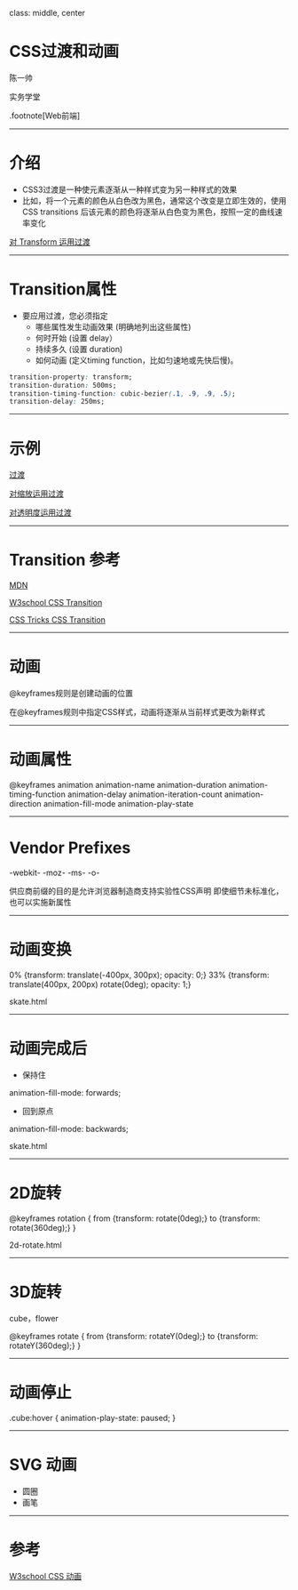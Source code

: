class: middle, center

# CSS过渡和动画

陈一帅

实务学堂

.footnote[Web前端]

---
# 介绍

- CSS3过渡是一种使元素逐渐从一种样式变为另一种样式的效果
- 比如，将一个元素的颜色从白色改为黑色，通常这个改变是立即生效的，使用 CSS transitions 后该元素的颜色将逐渐从白色变为黑色，按照一定的曲线速率变化

[对 Transform 运用过渡](../css-transition/transform-transite.html)

---
# Transition属性

- 要应用过渡，您必须指定
  - 哪些属性发生动画效果 (明确地列出这些属性)
  - 何时开始 (设置 delay）
  - 持续多久 (设置 duration)
  - 如何动画 (定义timing function，比如匀速地或先快后慢)。

```css
transition-property: transform;
transition-duration: 500ms;
transition-timing-function: cubic-bezier(.1, .9, .9, .5);
transition-delay: 250ms;
```

---
# 示例

[过渡](../css-transition/transition.html)

[对缩放运用过渡](../css-transition/scale.html)

[对透明度运用过渡](../css-transition/opacity.html)

---
# Transition 参考

[MDN](https://developer.mozilla.org/zh-CN/docs/Web/CSS/CSS_Transitions/Using_CSS_transitions)

[W3school CSS Transition](http://www.w3schools.com.cn/css3/css3_transitions.asp)

[CSS Tricks CSS Transition](https://css-tricks.com/almanac/properties/t/transition/)

---

# 动画

@keyframes规则是创建动画的位置

在@keyframes规则中指定CSS样式，动画将逐渐从当前样式更改为新样式


---

# 动画属性

@keyframes
animation
animation-name
animation-duration
animation-timing-function
animation-delay
animation-iteration-count
animation-direction
animation-fill-mode
animation-play-state

---
# Vendor Prefixes

-webkit-
-moz-
-ms-
-o-

供应商前缀的目的是允许浏览器制造商支持实验性CSS声明
即使细节未标准化，也可以实施新属性

---
# 动画变换

0% {transform: translate(-400px, 300px); opacity: 0;}
33% {transform: translate(400px, 200px) rotate(0deg); opacity: 1;}

skate.html

---
# 动画完成后

- 保持住

animation-fill-mode: forwards;

- 回到原点

animation-fill-mode: backwards;

skate.html

---
# 2D旋转

@keyframes rotation {
  from {transform: rotate(0deg);}
  to {transform: rotate(360deg);}
}

2d-rotate.html

---
# 3D旋转

cube，flower

@keyframes rotate {
  from {transform: rotateY(0deg);}
  to {transform: rotateY(360deg);}
}

---
# 动画停止

.cube:hover {
  animation-play-state: paused;
}

---
# SVG 动画

- 圆圈
- 画笔

---
# 参考

[W3school CSS 动画](http://www.w3schools.com.cn/css3/css3_animations.asp)
